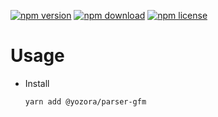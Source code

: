 [![npm version](https://img.shields.io/npm/v/@yozora/parser-gfm.svg)](https://www.npmjs.com/package/@yozora/parser-gfm)
[![npm download](https://img.shields.io/npm/dm/@yozora/parser-gfm.svg)](https://www.npmjs.com/package/@yozora/parser-gfm)
[![npm license](https://img.shields.io/npm/l/@yozora/parser-gfm.svg)](https://www.npmjs.com/package/@yozora/parser-gfm)


# Usage

  * Install
    ```shell
    yarn add @yozora/parser-gfm
    ```
